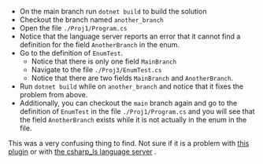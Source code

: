 - On the main branch run `dotnet build` to build the solution
- Checkout the branch named `another_branch`
- Open the file `./Proj1/Program.cs`
- Notice that the language server reports an error that it cannot find
  a definition for the field `AnotherBranch` in the enum.
- Go to the definition of `EnumTest`.
  - Notice that there is only one field `MainBranch`
  - Navigate to the file `./Proj3/EnumTest.cs`
  - Notice that there are two fields `MainBranch` and `AnotherBranch`.
- Run `dotnet build` while on `another_branch` and notice that it fixes the
  problem from above.
- Additionally, you can checkout the `main` branch again and go to the definition of `EnumTest` in the file
`./Proj1/Program.cs` and you will see that the field `AnotherBranch` exists
while it is not actually in the enum in the file.

This was a very confusing thing to find. Not sure if it is a problem with 
[this plugin](https://github.com/Decodetalkers/csharpls-extended-lsp.nvim)
or with
[the csharp_ls language server](https://github.com/razzmatazz/csharp-language-server)
.
